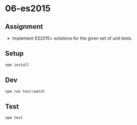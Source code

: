 # 06-es2015

## Assignment

* Implement ES2015+ solutions for the given set of unit tests.

## Setup

```bash
npm install
```

## Dev

```bash
npm run test:watch
```

## Test

```bash
npm test
```
